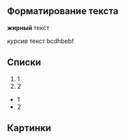 ## Форматирование текста

**жирный** текст

*курсив* текст
bcdhbebf

## Списки

1. 1
2. 2

* 1
* 2

## Картинки